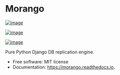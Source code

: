# Morango

[![image](https://img.shields.io/travis/learningequality/morango.svg)](https://travis-ci.org/learningequality/morango)

[![image](http://codecov.io/github/learningequality/morango/coverage.svg?branch=master)](http://codecov.io/github/learningequality/morango?branch=master)

[![image](https://readthedocs.org/projects/morango/badge/?version=latest)](http://morango.readthedocs.org/en/latest/)

Pure Python Django DB replication engine.

  - Free software: MIT license
  - Documentation: <https://morango.readthedocs.io>.
